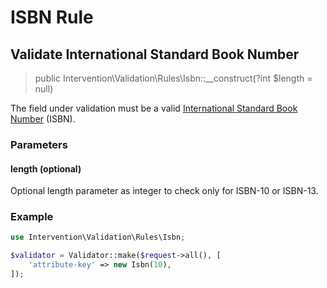 # ISBN Rule
## Validate International Standard Book Number

> public Intervention\Validation\Rules\Isbn::__construct(?int $length = null)

The field under validation must be a valid [International Standard Book Number](https://en.wikipedia.org/wiki/International_Standard_Book_Number) (ISBN).

### Parameters

#### length (optional)

Optional length parameter as integer to check only for ISBN-10 or ISBN-13.

### Example

```php
use Intervention\Validation\Rules\Isbn;

$validator = Validator::make($request->all(), [
    'attribute-key' => new Isbn(10),
]);
```


